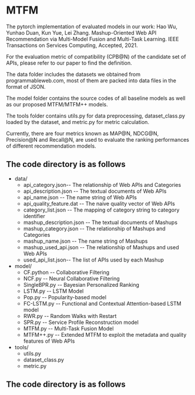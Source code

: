 # MTFM
The pytorch implementation of evaluated models in our work:
Hao Wu, Yunhao Duan, Kun Yue, Lei Zhang. Mashup-Oriented Web API Recommendation via Multi-Model Fusion and Multi-Task Learning. IEEE Transactions on Services Computing,  Accepted, 2021.

For the evaluation metric of compatibility (CPB@N) of the candidate set of APIs, please refer to our paper to find the definition.

The data folder includes the datasets we obtained from programmableweb.com, most of them are packed into data files in the format of JSON.

The model folder contains the source codes of all baseline models as well as our proposed MTFM/MTFM++ models. 

The tools folder contains utils.py for data preprocessing,  dataset_class.py loaded by the dataset, and  metric.py for metric calculation.

Currently, there are four metrics known as MAP@N, NDCG@N, Precision@N and Recall@N, are used to evaluate the ranking performances of different recommendation models.

## The code directory is as follows
* data/
  * api_category.json-- The relationship of Web APIs and Categories
  * api_description.json -- The textual documents of Web APIs
  * api_name.json -- The name string of Web  APIs
  * api_quality_feature.dat -- The naive quality vector of Web APIs 
  * category_list.json -- The mapping of category string to category identifier
  * mashup_description.json -- The textual documents of Mashups
  * mashup_category.json -- The relationship of Mashups and Categories
  * mashup_name.json -- The name string of Mashups
  * mashup_used_api.json -- The relationship of Mashups and used Web APIs
  * used_api_list.json-- The list of APIs used by each Mashup
* model/
  * CF.python -- Collaborative Filtering
  * NCF.py -- Neural Collaborative Filtering
  * SingleBPR.py -- Bayesian Personalized Ranking
  * LSTM.py -- LSTM Model
  * Pop.py -- Popularity-based model
  * FC-LSTM.py -- Functional and Contextual Attention-based LSTM model
  * RWR.py -- Random Walks with Restart
  * SPR.py -- Service Profile Reconstruction model
  * MTFM.py -- Multi-Task Fusion Model
  * MTFM++.py -- Extended MTFM to exploit the metadata and quality features of Web APIs
* tools/
  * utils.py
  * dataset_class.py
  * metric.py

## The code directory is as follows

